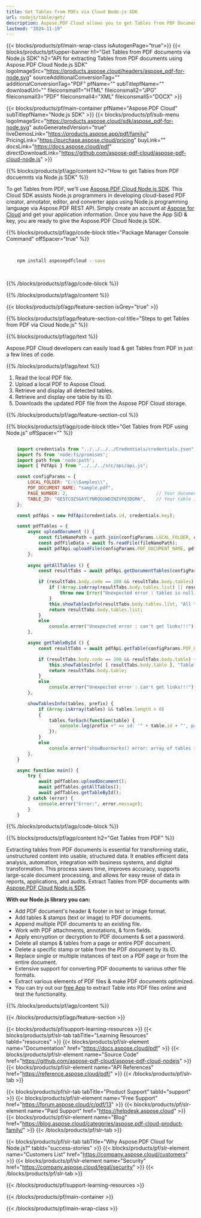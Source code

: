 ```yaml
---
title: Get Tables from PDFs via Cloud Node.js SDK 
url: nodejs/table/get/
description: Aspose.PDF Cloud allows you to get Tables from PDF Documents. Check the Node.js source code to get Tables from PDF file.
lastmod: "2024-11-19"
---
```


{{< blocks/products/pf/main-wrap-class isAutogenPage="true">}}
{{< blocks/products/pf/upper-banner h1="Get Tables from PDF documents via Node.js SDK" h2="API for extracting Tables from PDF documents using Aspose.PDF Cloud Node.js SDK" logoImageSrc="https://products.aspose.cloud/headers/aspose_pdf-for-node.svg" sourceAdditionalConversionTag="" additionalConversionTag="PDF" pfName="" subTitlepfName="" downloadUrl="" fileiconsmall1="HTML" fileiconsmall2="JPG" fileiconsmall3="PDF" fileiconsmall4="XML" fileiconsmall5="DOCX" >}}

{{< blocks/products/pf/main-container pfName="Aspose.PDF Cloud" subTitlepfName="Node.js SDK" >}}
{{< blocks/products/pf/sub-menu logoImageSrc="https://products.aspose.cloud/sdk/aspose_pdf-for-node.svg"
autoGeneratedVersion="true"
liveDemosLink="https://products.aspose.app/pdf/family/" PricingLink="https://purchase.aspose.cloud/pricing" buyLink="" docsLink="https://docs.aspose.cloud/pdf"  directDownloadLink="https://github.com/aspose-pdf-cloud/aspose-pdf-cloud-node.js" >}}

{{% blocks/products/pf/agp/content h2="How to get Tables from PDF docuemnts via Node.js SDK" %}}

To get Tables from PDF, we'll use
[Aspose.PDF Cloud Node.js SDK](https://products.aspose.cloud/pdf/nodejs/). This Cloud SDK assists Node.js programmers in developing cloud-based PDF creator, annotator, editor, and converter apps using Node.js programming language via Aspose.PDF REST API. Simply create an account at [Aspose for Cloud](https://dashboard.aspose.cloud/#/apps) and get your application information. Once you have the App SID & key, you are ready to give the Aspose.PDF Cloud Node.js SDK.

{{% blocks/products/pf/agp/code-block title="Package Manager Console Command" offSpacer="true" %}}

```bash

     
    npm install asposepdfcloud --save
     
     

```

{{% /blocks/products/pf/agp/code-block %}}

{{% /blocks/products/pf/agp/content %}}

{{< blocks/products/pf/agp/feature-section isGrey="true" >}}

{{% blocks/products/pf/agp/feature-section-col title="Steps to get Tables from PDF via Cloud Node.js" %}}

{{% blocks/products/pf/agp/text %}}

Aspose.PDF Cloud developers can easily load & get Tables from PDF in just a few lines of code.

{{% /blocks/products/pf/agp/text %}}

1. Read the local PDF file.
1. Upload a local PDF to Aspose Cloud.
1. Retrieve and display all detected tables.
1. Retrieve and display one table by its ID.
1. Downloads the updated PDF file from the Aspose PDF Cloud storage.

{{% /blocks/products/pf/agp/feature-section-col %}}

{{% blocks/products/pf/agp/code-block title="Get Tables from PDF using Node.js" offSpacer="" %}}

```js

    import credentials from "../../../../Credentials/credentials.json"  with { type: "json" };
    import fs from 'node:fs/promises';
    import path from 'node:path';
    import { PdfApi } from "../../../src/api/api.js";

    const configParams = {
        LOCAL_FOLDER: "C:\\Samples\\",
        PDF_DOCUMENT_NAME: "sample.pdf",
        PAGE_NUMBER: 2,                                 // Your document page number...
        TABLE_ID: "GE5TCOZSGAYCYNRQGUWDINZVFQ3DGMA",    // Your table id...
    };

    const pdfApi = new PdfApi(credentials.id, credentials.key);

    const pdfTables = {
        async uploadDocument () {
            const fileNamePath = path.join(configParams.LOCAL_FOLDER, configParams.PDF_DOCUMENT_NAME);
            const pdfFileData = await fs.readFile(fileNamePath);
            await pdfApi.uploadFile(configParams.PDF_DOCUMENT_NAME, pdfFileData);
        },
                            
        async getAllTables () {
            const resultTabs = await pdfApi.getDocumentTables(configParams.PDF_DOCUMENT_NAME);

            if (resultTabs.body.code == 200 && resultTabs.body.tables) {
                if (!Array.isArray(resultTabs.body.tables.list) || resultTabs.body.tables.list.length === 0) {
                    throw new Error("Unexpected error : tables is null or empty!!!");
                }
                this.showTablesInfo(resultTabs.body.tables.list, "All tables");
                return resultTabs.body.tables.list;
            }
            else
                console.error("Unexpected error : can't get links!!!");
        },

        async getTableById () {
            const resultTabs = await pdfApi.getTable(configParams.PDF_DOCUMENT_NAME, configParams.TABLE_ID);

            if (resultTabs.body.code == 200 && resultTabs.body.table) {
                this.showTablesInfo( [ resultTabs.body.table ], "Table by Id");
                return resultTabs.body.table;
            }
            else
                console.error("Unexpected error : can't get links!!!");
        },

        showTablesInfo(tables, prefix) {
            if (Array.isArray(tables) && tables.length > 0)
            {
                tables.forEach(function(table) {
                    console.log(prefix +" => id: '" + table.id + "', page: '" + table.pageNum + "', rows: '" + table.rowList.length + "', columns: '" + table.rowList[0].cellList.length + "'");
                });
            }
            else
                console.error("showBoormarks() error: array of tables is empty!")
        },
    }

    async function main() {
        try {
            await pdfTables.uploadDocument();
            await pdfTables.getAllTables();
            await pdfTables.getTableById();
        } catch (error) {
            console.error("Error:", error.message);
        }
    }
```

{{% /blocks/products/pf/agp/code-block %}}

{{% blocks/products/pf/agp/content h2="Get Tables from PDF" %}}

Extracting tables from PDF documents is essential for transforming static, unstructured content into usable, structured data. It enables efficient data analysis, automation, integration with business systems, and digital transformation. This process saves time, improves accuracy, supports large-scale document processing, and allows for easy reuse of data in reports, applications, and audits.
Extract Tables from PDF documents with [Aspose.PDF Cloud Node.js SDK](https://products.aspose.cloud/pdf/nodejs/).

**With our Node.js library you can:**

+ Add PDF document's header & footer in text or image format.
+ Add tables & stamps (text or image) to PDF documents.
+ Append multiple PDF documents to an existing file.
+ Work with PDF attachments, annotations, & form fields.
+ Apply encryption or decryption to PDF documents & set a password.
+ Delete all stamps & tables from a page or entire PDF document.
+ Delete a specific stamp or table from the PDF document by its ID.
+ Replace single or multiple instances of text on a PDF page or from the entire document.
+ Extensive support for converting PDF documents to various other file formats.
+ Extract various elements of PDF files & make PDF documents optimized.
+ You can try out our [free App](https://products.aspose.app/pdf/table-extraction) to extract Table into PDF files online and test the functionality.

{{% /blocks/products/pf/agp/content %}}

{{< /blocks/products/pf/agp/feature-section >}}

{{< blocks/products/pf/support-learning-resources >}}
{{< blocks/products/pf/slr-tab tabTitle="Learning Resources" tabId="resources" >}}
{{< blocks/products/pf/slr-element name="Documentation" href="https://docs.aspose.cloud/pdf" >}}
{{< blocks/products/pf/slr-element name="Source Code" href="https://github.com/aspose-pdf-cloud/aspose-pdf-cloud-nodejs" >}}
{{< blocks/products/pf/slr-element name="API References" href="https://reference.aspose.cloud/pdf/" >}}
{{< /blocks/products/pf/slr-tab >}}

{{< blocks/products/pf/slr-tab tabTitle="Product Support" tabId="support" >}}
{{< blocks/products/pf/slr-element name="Free Support" href="https://forum.aspose.cloud/c/pdf/13" >}}
{{< blocks/products/pf/slr-element name="Paid Support" href="https://helpdesk.aspose.cloud" >}}
{{< blocks/products/pf/slr-element name="Blog" href="https://blog.aspose.cloud/categories/aspose.pdf-cloud-product-family/" >}}
{{< /blocks/products/pf/slr-tab >}}

{{< blocks/products/pf/slr-tab tabTitle="Why Aspose.PDF Cloud for Node.js?" tabId="success-stories" >}}
{{< blocks/products/pf/slr-element name="Customers List" href="https://company.aspose.cloud/customers" >}}
{{< blocks/products/pf/slr-element name="Security" href="https://company.aspose.cloud/legal/security" >}}
{{< /blocks/products/pf/slr-tab >}}

{{< /blocks/products/pf/support-learning-resources >}}

<!-- aboutfile Ends -->

{{< /blocks/products/pf/main-container >}}

{{< /blocks/products/pf/main-wrap-class >}}


